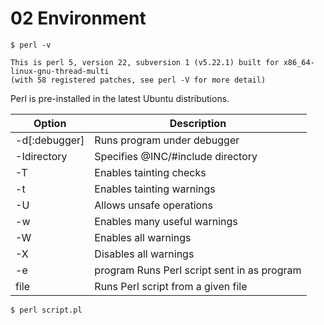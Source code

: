 # 02 Environment

```
$ perl -v

This is perl 5, version 22, subversion 1 (v5.22.1) built for x86_64-linux-gnu-thread-multi
(with 58 registered patches, see perl -V for more detail)
```

Perl is pre-installed in the latest Ubuntu distributions.

Option | Description
-------|-------------
-d[:debugger] | Runs program under debugger
-Idirectory | Specifies @INC/#include directory
-T | Enables tainting checks
-t | Enables tainting warnings
-U | Allows unsafe operations
-w | Enables many useful warnings
-W | Enables all warnings
-X | Disables all warnings
-e | program Runs Perl script sent in as program
file | Runs Perl script from a given file

```
$ perl script.pl
```